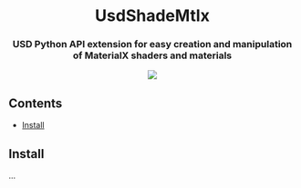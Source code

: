 <h1 align="center">UsdShadeMtlx</h1>

<h3 align="center"> USD Python API extension for easy creation and manipulation of MaterialX shaders and materials </h3>

<div align="center">
  <img src="https://img.shields.io/badge/python-3670A0?style=for-the-badge&logo=python&logoColor=ffdd54"></a>
</div>

## Contents
- [Install](#install)


## Install

...
